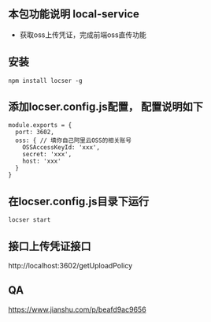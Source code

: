 ## 本包功能说明 local-service
- 获取oss上传凭证，完成前端oss直传功能

## 安装
```
npm install locser -g
```

## 添加locser.config.js配置， 配置说明如下
```
module.exports = {
  port: 3602,
  oss: { // 填你自己阿里云OSS的相关账号
    OSSAccessKeyId: 'xxx',
    secret: 'xxx',
    host: 'xxx' 
  }
}
```

## 在locser.config.js目录下运行

```
locser start
```

## 接口上传凭证接口
http://localhost:3602/getUploadPolicy

## QA
https://www.jianshu.com/p/beafd9ac9656